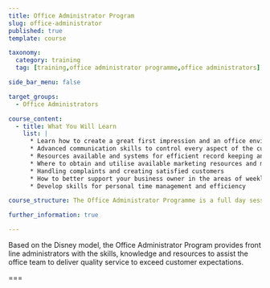 ```yaml
---
title: Office Administrator Program
slug: office-administrator
published: true
template: course

taxonomy:
  category: training
  tag: [training,office administrator programme,office administrators]

side_bar_menu: false

target_groups:
  - Office Administrators

course_content:
  - title: What You Will Learn
    list: |
      * Learn how to create a great first impression and an office environment that shouts success
      * Advanced communication skills to control every aspect of the customer experience
      * Resources available and systems for efficient record keeping and system back up
      * Where to obtain and utilise available marketing resources and marketing standards
      * Handling complaints and creating satisfied customers
      * How to better support your business owner in the areas of weekly returns, franchise returns, banking and accounts, taxation, payroll * and staff leave
      * Develop skills for personal time management and efficiency

course_structure: The Office Administrator Programme is a full day session at your local Academy training venue.

further_information: true

---
```


Based on the Disney model, the Office Administrator Program provides front line administrators with the skills, knowledge and resources to assist the office team to deliver quality service to exceed customer expectations.

===
